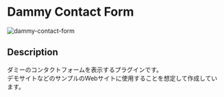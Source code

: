 # Dammy Contact Form
![dammy-contact-form](https://user-images.githubusercontent.com/36348377/172059061-ae9a2115-3949-4c7f-acc8-16bd39cb018a.gif)

## Description
ダミーのコンタクトフォームを表示するプラグインです。<br>
デモサイトなどのサンプルのWebサイトに使用することを想定して作成しています。<br>

